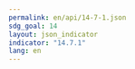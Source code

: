 ```yaml
---
permalink: en/api/14-7-1.json
sdg_goal: 14
layout: json_indicator
indicator: "14.7.1"
lang: en
---
```


